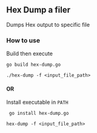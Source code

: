 ## Hex Dump a filer

Dumps Hex output to specific file

### How to use

Build then execute
```
go build hex-dump.go
```

```
./hex-dump -f <input_file_path>
```

#### OR

Install executable in `PATH`

```
 go install hex-dump.go 
```

```
hex-dump -f <input_file_path>
```